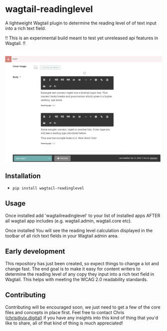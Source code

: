 # wagtail-readinglevel
A lightweight Wagtail plugin to determine the reading level of of text input into a rich text field.

!! This is an experimental build meant to test yet unreleased api features in Wagtail. !!

![Screenshot](readingage.jpg)

## Installation
- ```pip install wagtail-readinglevel```

## Usage
Once installed add 'wagtailreadinglevel' to your list of installed apps AFTER all wagtail app includes (e.g. wagtail.admin, wagtail.core etc). 
  
Once installed You will see the reading level calculation displayed in the toolbar of all rich text fields in your Wagtail admin area.

## Early development
This repository has just been created, so expect things to change a lot and change fast. The end goal is to make it easy for content writers to determine the reading level of any copy they input into a rich text field in Wagtail.
This helps with meeting the WCAG 2.0 readability standards.

## Contributing
Contributing will be encouraged soon, we just need to get a few of the core files and concepts in place first. Feel free to contact Chris (chris@vix.digital) if you have any insights into this kind of thing that you'd like to share, all of that kind of thing is much appreciated!

